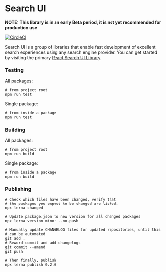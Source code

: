 # Search UI

**NOTE: This library is in an early Beta period, it is not yet recommended for production use**

[![CircleCI](https://circleci.com/gh/elastic/search-ui/tree/master.svg?style=svg&circle-token=c637bc2af60035a1f4cb5367071999ced238be76)](https://circleci.com/gh/elastic/search-ui/tree/master)

Search UI is a group of libraries that enable fast development of excellent search experiences using any search engine provider.
You can get started by visiting the primary [React Search UI Library](packages/react-search-ui/README.md).

### Testing

All packages:

```shell
# from project root
npm run test
```

Single package:

```shell
# from inside a package
npm run test
```

### Building

All packages:

```shell
# from project root
npm run build
```

Single package:

```shell
# from inside a package
npm run build
```

### Publishing

```
# Check which files have been changed, verify that
# the packages you expect to be changed are listed.
npx lerna changed

# Update package.json to new version for all changed packages
npx lerna version minor --no-push

# Manually update CHANGELOG files for updated repositories, until this
# can be automated
git add .
# Reword commit and add changelogs
git commit --amend
git push

# Then finally, publish
npx lerna publish 0.2.0
```
